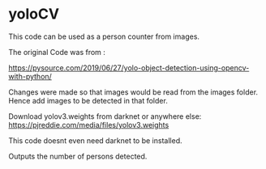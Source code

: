 # yoloCV
This code can be used as a person counter from images.

The original Code was from :

https://pysource.com/2019/06/27/yolo-object-detection-using-opencv-with-python/

 Changes were made so that images would be read from the images folder. Hence add images to be detected in that folder. 
 
 Download yolov3.weights from darknet or anywhere else: https://pjreddie.com/media/files/yolov3.weights
 
 This code doesnt even need darknet to be installed. 
 
 Outputs the number of persons detected.
